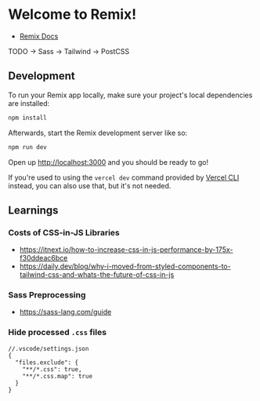 # Welcome to Remix!

- [Remix Docs](https://remix.run/docs)

TODO
-> Sass -> Tailwind -> PostCSS

## Development

To run your Remix app locally, make sure your project's local dependencies are installed:

```sh
npm install
```

Afterwards, start the Remix development server like so:

```sh
npm run dev
```

Open up [http://localhost:3000](http://localhost:3000) and you should be ready to go!

If you're used to using the `vercel dev` command provided by [Vercel CLI](https://vercel.com/cli) instead, you can also use that, but it's not needed.

## Learnings

### Costs of CSS-in-JS Libraries

- https://itnext.io/how-to-increase-css-in-js-performance-by-175x-f30ddeac6bce
- https://daily.dev/blog/why-i-moved-from-styled-components-to-tailwind-css-and-whats-the-future-of-css-in-js

### Sass Preprocessing

- https://sass-lang.com/guide

### Hide processed `.css` files

```
//.vscode/settings.json
{
  "files.exclude": {
    "**/*.css": true,
    "**/*.css.map": true
  }
}
```
